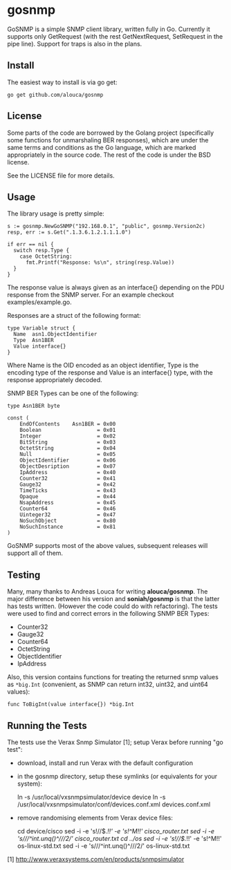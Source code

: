 gosnmp
======

GoSNMP is a simple SNMP client library, written fully in Go. Currently it supports only GetRequest (with the rest GetNextRequest, SetRequest in the pipe line). Support for traps is also in the plans.


Install
-------

The easiest way to install is via go get:

    go get github.com/alouca/gosnmp

License
-------

Some parts of the code are borrowed by the Golang project (specifically some functions for unmarshaling BER responses), which are under the same terms and conditions as the Go language, which are marked appropriately in the source code. The rest of the code is under the BSD license.

See the LICENSE file for more details.

Usage
-----
The library usage is pretty simple:

    s := gosnmp.NewGoSNMP("192.168.0.1", "public", gosnmp.Version2c)
    resp, err := s.Get(".1.3.6.1.2.1.1.1.0")

    if err == nil {
      switch resp.Type {
        case OctetString:
          fmt.Printf("Response: %s\n", string(resp.Value))
      }
    }

The response value is always given as an interface{} depending on the PDU response from the SNMP server. For an example checkout examples/example.go.

Responses are a struct of the following format:

    type Variable struct {
      Name  asn1.ObjectIdentifier
      Type  Asn1BER
      Value interface{}
    }

Where Name is the OID encoded as an object identifier, Type is the encoding type of the response and Value is an interface{} type, with the response appropriately decoded.

SNMP BER Types can be one of the following:

    type Asn1BER byte

    const (
        EndOfContents    Asn1BER = 0x00
        Boolean                  = 0x01
        Integer                  = 0x02
        BitString                = 0x03
        OctetString              = 0x04
        Null                     = 0x05
        ObjectIdentifier         = 0x06
        ObjectDesription         = 0x07
        IpAddress                = 0x40
        Counter32                = 0x41
        Gauge32                  = 0x42
        TimeTicks                = 0x43
        Opaque                   = 0x44
        NsapAddress              = 0x45
        Counter64                = 0x46
        Uinteger32               = 0x47
        NoSuchObject             = 0x80
        NoSuchInstance           = 0x81
    )

GoSNMP supports most of the above values, subsequent releases will support all of them.

Testing
-------

Many, many thanks to Andreas Louca for writing **alouca/gosnmp**. The major
difference between his version and **soniah/gosnmp** is that the latter has
tests written. (However the code could do with refactoring). The tests were
used to find and correct errors in the following SNMP BER Types:

* Counter32
* Gauge32
* Counter64
* OctetString
* ObjectIdentifier
* IpAddress

Also, this version contains functions for treating the returned snmp values as
`*big.Int` (convenient, as SNMP can return int32, uint32, and uint64 values):

    func ToBigInt(value interface{}) *big.Int

Running the Tests
-----------------

The tests use the Verax Snmp Simulator [1]; setup Verax before running "go test":

* download, install and run Verax with the default configuration

* in the gosnmp directory, setup these symlinks (or equivalents for your system):

    ln -s /usr/local/vxsnmpsimulator/device device
    ln -s /usr/local/vxsnmpsimulator/conf/devices.conf.xml devices.conf.xml

* remove randomising elements from Verax device files:

    cd device/cisco
    sed -i -e 's!\/\/\$.*!!' -e 's!^M!!' cisco_router.txt
    sed -i -e 's/\/\/\^int.unq()\^\/\//2/' cisco_router.txt
    cd ../os
    sed -i -e 's!\/\/\$.*!!' -e 's!^M!!' os-linux-std.txt
    sed -i -e 's/\/\/\^int.unq()\^\/\//2/' os-linux-std.txt

[1] http://www.veraxsystems.com/en/products/snmpsimulator
